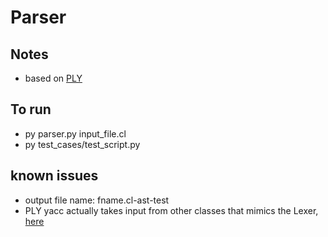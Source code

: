 # Parser
## Notes
- based on [PLY](https://www.dabeaz.com/ply/ply.html)

## To run
- py parser.py input_file.cl
- py test_cases/test_script.py


## known issues
- output file name: fname.cl-ast-test
- PLY yacc actually takes input from other classes that mimics the Lexer, [here](https://www.dabeaz.com/ply/ply.html#ply_nn36)
